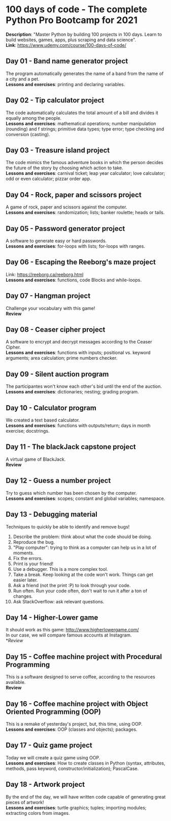 # 100 days of code - The complete Python Pro Bootcamp for 2021

**Description**: "Master Python by building 100 projects in 100 days. Learn to build websites, games, apps, plus scraping and data science". <br>
**Link**: https://www.udemy.com/course/100-days-of-code/

## Day 01 - Band name generator project

The program automatically generates the name of a band from the name of a city and a pet.<br>
**Lessons and exercises**: printing and declaring variables.

## Day 02 - Tip calculator project

The code automatically calculates the total amount of a bill and divides it equally among the people.<br>
**Lessons and exercises**: mathematical operations; number manipulation (rounding) and f strings; primitive data types; type error; type checking and conversion (casting).

## Day 03 - Treasure island project

The code mimics the famous adventure books in which the person decides the future of the story by choosing which action to take.<br>
**Lessons and exercises**: carnival ticket; leap year calculator; love calculator; odd or even calculator; pizzar order app.

## Day 04 - Rock, paper and scissors project

A game of rock, paper and scissors against the computer.<br>
**Lessons and exercises**: randomization; lists; banker roulette; heads or tails.

## Day 05 - Password generator project

A software to generate easy or hard passwords.<br>
**Lessons and exercises**: for-loops with lists; for-loops with ranges.

## Day 06 - Escaping the Reeborg's maze project

Link: https://reeborg.ca/reeborg.html <br>
**Lessons and exercises**: functions, code Blocks and while-loops.

## Day 07 - Hangman project

Challenge your vocabulary with this game!<br>
**Review**

## Day 08 - Ceaser cipher project

A software to encrypt and decrypt messages according to the Ceaser Cipher.<br>
**Lessons and exercises**: functions with inputs; positional vs. keyword arguments; area calculation; prime numbers checker.

## Day 09 - Silent auction program 

The participantes won't know each other's bid until the end of the auction.<br>
**Lessons and exercises**: dictionaries; nesting; grading program.

## Day 10 - Calculator program

We created a text based calculator.<br>
**Lessons and exercises**: functions with outputs/return; days in month exercise; docstrings. 

## Day 11 - The blackJack capstone project

A virtual game of BlackJack.<br>
**Review**

## Day 12 - Guess a number project

Try to guess which number has been chosen by the computer.<br>
**Lessons and exercises**: scopes; constant and global variables; namespace.

## Day 13 - Debugging material

Techniques to quickly be able to identify and remove bugs!

1) Describe the problem: think about what the code should be doing.
2) Reproduce the bug.
3) "Play computer": trying to think as a computer can help us in a lot of moments.
4) Fix the errors.
5) Print is your friend!
6) Use a debugger. This is a more complex tool.
7) Take a break. Keep looking at the code won't work. Things can get easier later.
8) Ask a friend (not the print :P) to look through your code.
9) Run often. Run your code often, don't wait to run it after a ton of changes.
10) Ask StackOverflow: ask relevant questions.

## Day 14 - Higher-Lower game

It should work as this game: http://www.higherlowergame.com/ <br>
In our case, we will compare famous accounts at Instagram. <br>
**Review*

## Day 15 - Coffee machine project with Procedural Programming

This is a software designed to serve coffee, according to the resources available.<br>
**Review**

## Day 16 - Coffee machine project with Object Oriented Programming (OOP)

This is a remake of yesterday's project, but, this time, using OOP.<br>
**Lessons and exercises**: OOP (classes and objects); packages.

## Day 17 - Quiz game project

Today we will create a quiz game using OOP.<br>
**Lessons and exercises**: How to create classes in Python (syntax, attributes, methods, pass keyword, constructor/initialization); PascalCase.

## Day 18 - Artwork project

By the end of the day, we will have written code capable of generating great pieces of artwork!<br>
**Lessons and exercises**: turtle graphics; tuples; importing modules; extracting colors from images.